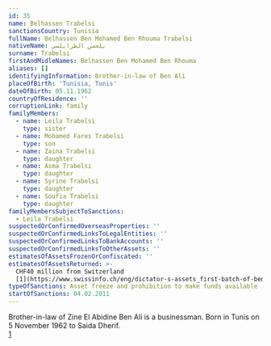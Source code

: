 ```yaml
---
id: 35
name: Belhassen Trabelsi
sanctionsCountry: Tunisia
fullName: Belhassen Ben Mohamed Ben Rhouma Trabelsi
nativeName: بلحسن الطرابلسي
surname: Trabelsi
firstAndMidleNames: Belhassen Ben Mohamed Ben Rhouma
aliases: []
identifyingInformation: Brother-in-law of Ben Ali
placeOfBirth: 'Tunisia, Tunis'
dateOfBirth: 05.11.1962
countryOfResidence: ''
corruptionLink: family
familyMembers:
  - name: Leila Trabelsi
    type: sister
  - name: Mohamed Fares Trabelsi
    type: son
  - name: Zaina Trabelsi
    type: daughter
  - name: Asma Trabelsi
    type: daughter
  - name: Syrine Trabelsi
    type: daughter
  - name: Soufia Trabelsi
    type: daughter
familyMembersSubjectToSanctions:
  - Leila Trabelsi
suspectedOrConfirmedOverseasProperties: ''
suspectedOrConfirmedLinksToLegalEntities: ''
suspectedOrConfirmedLinksToBankAccounts: ''
suspectedOrConfirmedLinksToOtherAssets: ''
estimatesOfAssetsFrozenOrConfiscated: ''
estimatesOfAssetsReturned: >-
  CHF40 million from Switzerland
  [1](https://www.swissinfo.ch/eng/dictator-s-assets_first-batch-of-ben-ali-funds-returned-to-tunisia/42197748)
typeOfSanctions: Asset freeze and prohibition to make funds available
startOfSanctions: 04.02.2011
---
```

Brother-in-law of Zine El Abidine Ben Ali is a businessman. Born in Tunis on 5 
November 1962 to Saida Dherif.  
[1](https://eur-lex.europa.eu/legal-content/EN/TXT/?uri=CELEX:02011R0101-20170128)
